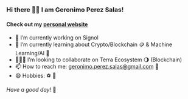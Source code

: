 ### Hi there 👋🏼  I am Geronimo Perez Salas!

#### Check out my [personal website](https://gerosalas.github.io)

- 🔭 I’m currently working on Signol
- 🌱 I’m currently learning about Crypto/Blockchain 🪙 & Machine Learning/AI 🤖
- 🧑🏻‍💻 I’m looking to collaborate on Terra Ecosystem 🌖 (Blockchain)
- 📫 How to reach me: geronimo.perez.salas@gmail.com 💬
- 😄 Hobbies: ⚽ 🖤

*Have a good day!* 👋 
